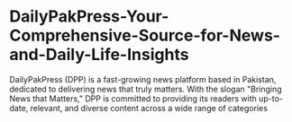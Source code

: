 # DailyPakPress-Your-Comprehensive-Source-for-News-and-Daily-Life-Insights
DailyPakPress (DPP) is a fast-growing news platform based in Pakistan, dedicated to delivering news that truly matters. With the slogan "Bringing News that Matters," DPP is committed to providing its readers with up-to-date, relevant, and diverse content across a wide range of categories
